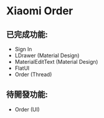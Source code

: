 Xiaomi Order
===========

## 已完成功能:
- Sign In
- LDrawer (Material Design)
- MaterialEditText (Material Design)
- FlatUI
- Order (Thread)

## 待開發功能:
- Order (UI)

